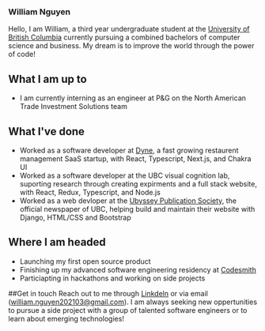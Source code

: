 ### William Nguyen

Hello, I am William, a third year undergraduate student at the [University of British Columbia](https://ubc.ca) currently pursuing a combined bachelors of computer science and business. My dream is to improve the world through the power of code!

## What I am up to
- I am currently interning as an engineer at P&G on the North American Trade Investment Solutions team

## What I've done
- Worked as a software developer at [Dyne](https://www.dyneapp.ca/), a fast growing restaurent management SaaS startup, with React, Typescript, Next.js, and Chakra UI
- Worked as a software developer at the UBC visual cognition lab, suporting research through creating expirments and a full stack website, with React, Redux, Typescript, and Node.js
- Worked as a web devloper at the [Ubyssey Publication Society](https://ubyssey.ca/), the official newspaper of UBC, helping build and maintain their website with Django, HTML/CSS and Bootstrap

## Where I am headed
-  Launching my first open source product
-  Finishing up my advanced software engineering residency at [Codesmith](https://www.codesmith.io/)
-  Particiapting in hackathons and working on side projects

##Get in touch
Reach out to me through [Linkdeln](www.linkedin.com/in/william-nguyen202103) or via email (william.nguyen202103@gmail.com). I am always seeking new oppertunities to pursue a side project with a group of talented software engineers or to learn about emerging technologies!



<!--
**wnguye03/wnguye03** is a ✨ _special_ ✨ repository because its `README.md` (this file) appears on your GitHub profile.

Here are some ideas to get you started:

- 🔭 I’m currently working on ...
- 🌱 I’m currently learning ...
- 👯 I’m looking to collaborate on ...
- 🤔 I’m looking for help with ...
- 💬 Ask me about ...
- 📫 How to reach me: ...
- 😄 Pronouns: ...
- ⚡ Fun fact: ...
-->


